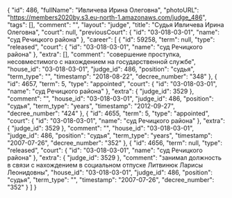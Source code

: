 {
    "id": 486,
    "fullName": "Ивличева Ирина Олеговна",
    "photoURL": "https://members2020by.s3.eu-north-1.amazonaws.com/judge_486",
    "tags": [],
    "comment": "",
    "layout": "judge",
    "title": "Судья Ивличева Ирина Олеговна",
    "court": null,
    "previousCourt": {
        "id": "03-018-03-01",
        "name": "суд Речицкого района"
    },
    "career": [
        {
            "id": 59258,
            "term": null,
            "type": "released",
            "court": {
                "id": "03-018-03-01",
                "name": "суд Речицкого района"
            },
            "extra": [],
            "comment": "совершение проступка, несовместимого с нахождением на государственной службе",
            "house_id": "03-018-03-01",
            "judge_id": 486,
            "position": "судья",
            "term_type": "",
            "timestamp": "2018-08-22",
            "decree_number": "348"
        },
        {
            "id": 4657,
            "term": 5,
            "type": "appointed",
            "court": {
                "id": "03-018-03-01",
                "name": "суд Речицкого района"
            },
            "extra": {
                "judge_id": 3529
            },
            "comment": "",
            "house_id": "03-018-03-01",
            "judge_id": 486,
            "position": "судья",
            "term_type": "years",
            "timestamp": "2012-09-27",
            "decree_number": "424"
        },
        {
            "id": 4655,
            "term": 5,
            "type": "appointed",
            "court": {
                "id": "03-018-03-01",
                "name": "суд Речицкого района"
            },
            "extra": {
                "judge_id": 3529
            },
            "comment": "",
            "house_id": "03-018-03-01",
            "judge_id": 486,
            "position": "судья",
            "term_type": "years",
            "timestamp": "2007-07-26",
            "decree_number": "352"
        },
        {
            "id": 4656,
            "term": null,
            "type": "released",
            "court": {
                "id": "03-018-03-01",
                "name": "суд Речицкого района"
            },
            "extra": {
                "judge_id": 3529
            },
            "comment": "занимал должность в связи с нахождением в социальном отпуске Литвинюк Ларисы Леонидовны",
            "house_id": "03-018-03-01",
            "judge_id": 486,
            "position": "судья",
            "term_type": "",
            "timestamp": "2007-07-26",
            "decree_number": "352"
        }
    ]
}